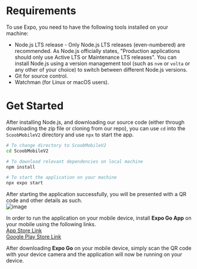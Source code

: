 # Requirements
To use Expo, you need to have the following tools installed on your machine:
- Node.js LTS release - Only Node.js LTS releases (even-numbered) are recommended.
As Node.js officially states, "Production applications should only use Active LTS or Maintenance LTS releases". You can install Node.js using a version management tool (such as `nvm` or `volta` or any other of your choice) to switch between different Node.js versions.
- Git for source control.
- Watchman (for Linux or macOS users).

# Get Started
After installing Node.js, and downloading our source code (either through downloading the zip file or cloning from our repo), you can use `cd` into the `ScoobMobileV2` directory and use `npx` to start the app.
```zsh
# To change directory to ScoobMobileV2
cd ScoobMobileV2

# To download relevant dependencies on local machine
npm install

# To start the application on your machine
npx expo start
```

After starting the application successfully, you will be presented with a QR code and other details as such. \
![image](https://github.com/lkas96/Scoob-Site/assets/103634851/89269e6d-3cc3-4a17-9f14-dbf5aa83aedd)

In order to run the application on your mobile device, install **Expo Go App** on your mobile using the following links. \
[App Store Link](https://itunes.apple.com/app/apple-store/id982107779)	\
[Google Play Store Link](https://play.google.com/store/apps/details?id=host.exp.exponent&referrer=www) 

After downloading **Expo Go** on your mobile device, simply scan the QR code with your device camera and the application will now be running on your device.
